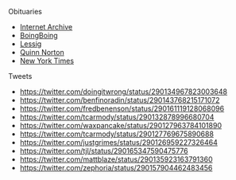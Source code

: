 Obituaries

* [Internet Archive](http://blog.archive.org/2013/01/12/aaron-swartz-hero-of-the-open-world-rip/)
* [BoingBoing](http://boingboing.net/2013/01/12/rip-aaron-swartz.html)
* [Lessig](http://lessig.tumblr.com/post/40347463044/prosecutor-as-bully)
* [Quinn Norton](http://www.quinnnorton.com/said/?p=641)
* [New York Times](http://www.nytimes.com/2013/01/13/technology/aaron-swartz-internet-activist-dies-at-26.html?hp&_r=1&)

Tweets

* https://twitter.com/doingitwrong/status/290134967823003648
* https://twitter.com/benfinoradin/status/290143768215171072
* https://twitter.com/fredbenenson/status/290161119128068096
* https://twitter.com/tcarmody/status/290132878996680704
* https://twitter.com/waxpancake/status/290127963784101890
* https://twitter.com/tcarmody/status/290127769675890688
* https://twitter.com/justgrimes/status/290126959227326464
* https://twitter.com/tjl/status/290165347590475776
* https://twitter.com/mattblaze/status/290135923163791360
* https://twitter.com/zephoria/status/290157904462483456
